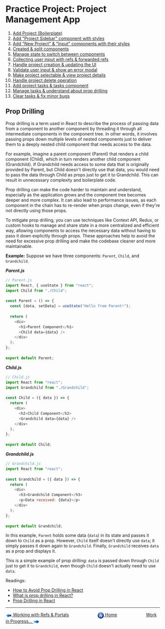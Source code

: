 # Practice Project: Project Management App

1. [Add Project (Boilerplate)](https://github.com/Aman0509/learningReact/commit/d570cc83fa3d22c9ec8900cb67454fe9b39f5523)
2. [Add "Project Sidebar" component with styles](https://github.com/Aman0509/learningReact/commit/37ed3339c0b3a966b1818e548c72af0fc0b443bf)
3. [Add "New Project" & "Input" components with their styles](https://github.com/Aman0509/learningReact/commit/dbae0b058da0eb2085b381038399d903dc5c4d88)
4. [Created & split components](https://github.com/Aman0509/learningReact/commit/9cec0e11b958b176f0869309239689e5883f6cd2)
5. [Manage state to switch between components](https://github.com/Aman0509/learningReact/commit/abefcce573be930bdf85acf5ee1732c6b0af2baa)
6. [Collecting user input with refs & forwarded refs](https://github.com/Aman0509/learningReact/commit/03b5485312b96d44219f2b061578576c6c2b983a)
7. [Handle project creation & updating the UI](https://github.com/Aman0509/learningReact/commit/4338bb10656a6049b4a97c6cbf147258dd778bf8)
8. [Validate user input & show an error modal](https://github.com/Aman0509/learningReact/commit/86fb025f7803840116778612bd220d73d8057aa5)
9. [Make project selectable & view project details](https://github.com/Aman0509/learningReact/commit/c74987dfcb0d02eb4764d15e48007b9432e5fd90)
10. [Handle project delete operation](https://github.com/Aman0509/learningReact/commit/c58ca433710f32a300d6f01da771fe2645b54ebd)
11. [Add project tasks & tasks component](https://github.com/Aman0509/learningReact/commit/0704ed4e7c63081087ba2f21ade0458bdadded27)
12. [Manage tasks & understand about prop drilling](https://github.com/Aman0509/learningReact/commit/a74a979e6ea16441b0da86146f434e23b0ce49f2)
13. [Clear tasks & fix minor bugs](https://github.com/Aman0509/learningReact/commit/514023c25f860ebb96420edbf2d5ac2b9cf6aee3)

## Prop Drilling

Prop drilling is a term used in React to describe the process of passing data from a component to another component by threading it through all intermediate components in the component tree. In other words, it involves passing props down multiple levels of nested components just to deliver them to a deeply nested child component that needs access to the data.

For example, imagine a parent component (Parent) that renders a child component (Child), which in turn renders another child component (Grandchild). If Grandchild needs access to some data that is originally provided by Parent, but Child doesn't directly use that data, you would need to pass the data through Child as props just to get it to Grandchild. This can result in unnecessary complexity and boilerplate code.

Prop drilling can make the code harder to maintain and understand, especially as the application grows and the component tree becomes deeper and more complex. It can also lead to performance issues, as each component in the chain has to re-render when props change, even if they're not directly using those props.

To mitigate prop drilling, you can use techniques like Context API, Redux, or custom hooks to manage and share state in a more centralized and efficient way, allowing components to access the necessary data without having to pass it down explicitly through props. These approaches help to avoid the need for excessive prop drilling and make the codebase cleaner and more maintainable.

**Example:** Suppose we have three components: `Parent`, `Child`, and `Grandchild`.

**_Parent.js_**

```javascript
// Parent.js
import React, { useState } from "react";
import Child from "./Child";

const Parent = () => {
  const [data, setData] = useState("Hello from Parent!");

  return (
    <div>
      <h1>Parent Component</h1>
      <Child data={data} />
    </div>
  );
};

export default Parent;
```

**_Child.js_**

```javascript
// Child.js
import React from "react";
import Grandchild from "./Grandchild";

const Child = ({ data }) => {
  return (
    <div>
      <h2>Child Component</h2>
      <Grandchild data={data} />
    </div>
  );
};

export default Child;
```

**_Grandchild.js_**

```javascript
// Grandchild.js
import React from "react";

const Grandchild = ({ data }) => {
  return (
    <div>
      <h3>Grandchild Component</h3>
      <p>Data received: {data}</p>
    </div>
  );
};

export default Grandchild;
```

In this example, `Parent` holds some data (`data`) in its state and passes it down to `Child` as a prop. However, `Child` itself doesn't directly use `data`; it simply passes it down again to `Grandchild`. Finally, `Grandchild` receives `data` as a prop and displays it.

This is a simple example of prop drilling: `data` is passed down through `Child` just to get it to `Grandchild`, even though `Child` doesn't actually need to use `data`.

Readings:

- [How to Avoid Prop Drilling in React](https://www.freecodecamp.org/news/avoid-prop-drilling-in-react/)
- [What is prop drilling in React?](https://www.educative.io/answers/what-is-prop-drilling-in-react)
- [Prop Drilling in React](https://www.scaler.com/topics/react/prop-drilling-in-react/)

---

[<img align="center" src="../images/left_arrow.png" height="20" width="20"/> Working with Refs & Portals](../007-refs-and-portals/README.md)&nbsp; &nbsp; &nbsp; &nbsp; &nbsp; &nbsp; &nbsp; &nbsp; &nbsp; &nbsp; &nbsp; &nbsp; [<img align="center" src="../images/home.png" height="20" width="20"/> Home](../README.md) &nbsp; &nbsp; &nbsp; &nbsp; &nbsp; &nbsp; &nbsp; &nbsp; &nbsp; &nbsp; &nbsp; &nbsp;[Work in Progress... <img align="center" src="../images/right_arrow.png" height="20" width="20"/>]()
